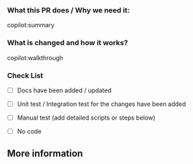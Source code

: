 ### What this PR does / Why we need it:

copilot:summary

### What is changed and how it works?

copilot:walkthrough


### Check List <!--REMOVE the items that are not applicable-->


- [ ] Docs have been added / updated
- [ ] Unit test / Integration test for the changes have been added
- [ ] Manual test (add detailed scripts or steps below)
- [ ] No code


## More information

